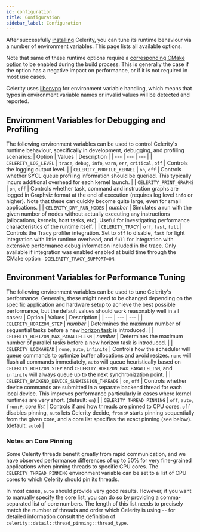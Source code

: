 ```yaml
---
id: configuration
title: Configuration
sidebar_label: Configuration
---
```


After successfully [installing](installation.md) Celerity, you can tune its runtime behaviour via a number of environment variables. This page lists all available options.

Note that same of these runtime options require a [corresponding CMake option](installation.md#additional-configuration-options) to be enabled during the build process.
This is generally the case if the option has a negative impact on performance, or if it is not required in most use cases.

Celerity uses [libenvpp](https://github.com/ph3at/libenvpp) for environment variable handling,
which means that typos in environment variable names or invalid values will be detected and reported.

## Environment Variables for Debugging and Profiling

The following environment variables can be used to control Celerity's runtime behaviour,
specifically in development, debugging, and profiling scenarios:
| Option | Values | Description |
| --- | --- | --- |
| `CELERITY_LOG_LEVEL` | `trace`, `debug`, `info`, `warn`, `err`, `critical`, `off` | Controls the logging output level. |
| `CELERITY_PROFILE_KERNEL` | `on`, `off` | Controls whether SYCL queue profiling information should be queried. This typically incurs additional overhead for each kernel launch. |
| `CELERITY_PRINT_GRAPHS` | `on`, `off` | Controls whether task, command and instruction graphs are logged in Graphviz format at the end of execution (requires log level `info` or higher). Note that these can quickly become quite large, even for small applications. |
| `CELERITY_DRY_RUN_NODES` | *number* | Simulates a run with the given number of nodes without actually executing any instructions (allocations, kernels, host tasks, etc). Useful for investigating performance characteristics of the runtime itself. |
| `CELERITY_TRACY` | `off`, `fast`, `full` | Controls the Tracy profiler integration. Set to `off` to disable, `fast` for light integration with little runtime overhead, and `full` for integration with extensive performance debug information included in the trace. Only available if integration was enabled enabled at build time through the CMake option `-DCELERITY_TRACY_SUPPORT=ON`.

## Environment Variables for Performance Tuning

The following environment variables can be used to tune Celerity's performance.
Generally, these might need to be changed depending on the specific application and hardware setup to achieve the best possible performance, but the default values should work reasonably well in all cases:
| Option | Values | Description |
| --- | --- | --- |
| `CELERITY_HORIZON_STEP` | *number* | Determines the maximum number of sequential tasks before a new [horizon task](https://doi.org/10.1007/s42979-024-02749-w) is introduced. |
| `CELERITY_HORIZON_MAX_PARALLELISM` | *number* | Determines the maximum number of parallel tasks before a new horizon task is introduced. |
| `CELERITY_LOOKAHEAD` | `none`, `auto`, `infinite` | Controls how the scheduler will queue commands to optimize buffer allocations and avoid resizes. `none` will flush all commands immediately, `auto` will queue heuristically based on `CELERITY_HORIZON_STEP` and `CELERITY_HORIZON_MAX_PARALLELISM`, and `infinite` will always queue up to the next synchronization point. |
| `CELERITY_BACKEND_DEVICE_SUBMISSION_THREADS` | `on`, `off` | Controls whether device commands are submitted in a separate backend thread for each local device. This improves performance particularly in cases where kernel runtimes are very short. (default: `on`) |
| `CELERITY_THREAD_PINNING` | `off`, `auto`, `from:#`, *core list* | Controls if and how threads are pinned to CPU cores. `off` disables pinning, `auto` lets Celerity decide, `from:#` starts pinning sequentially from the given core, and a core list specifies the exact pinning (see below). (default: `auto`) |

### Notes on Core Pinning

Some Celerity threads benefit greatly from rapid communication, and we have observed performance differences of up to 50% for very fine-grained applications when pinning threads to specific CPU cores. The `CELERITY_THREAD_PINNING` environment variable can be set to a list of CPU cores to which Celerity should pin its threads.

In most cases, `auto` should provide very good results. However, if you want to manually specify the core list, you can do so by providing a comma-separated list of core numbers. The length of this list needs to precisely match the number of threads and order which Celerity is using -- for detailed information consult the definition of `celerity::detail::thread_pinning::thread_type`.
